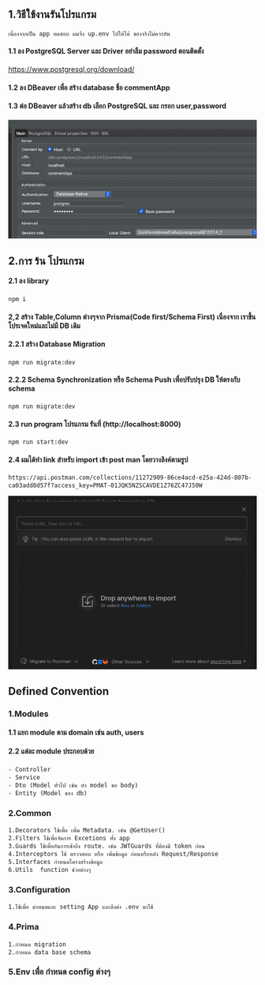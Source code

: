 ## 1.วิธีใช้งานรันโปรแกรม
```
เนื่องจากเป็น app ทดสอบ ผมจึง up.env ไปให้ได้ ของจริงไม่ควรอัพ
```

#### 1.1 ลง PostgreSQL Server และ Driver   อย่าลืม password ตอนติดตั้ง
https://www.postgresql.org/download/


#### 1.2 ลง DBeaver เพื่อ สร้าง database ชื่อ commentApp

#### 1.3 ต่อ DBeaver แล้วสร้าง db เลือก PostgreSQL และ กรอก user,password
![alt text](image.png)


## 2.การ ร้น โปรแกรม

#### 2.1 ลง library
```
npm i
```

#### 2,2 สร้าง Table,Column ต่างๆจาก Prisma(Code first/Schema First) เนื่องจาก เราขึ้นโปรเจคใหม่และไม่มี DB เดิม

#### 2.2.1 สร้าง Database Migration
```
npm run migrate:dev
```

#### 2.2.2 Schema Synchronization หรือ Schema Push เพื่อปรับปรุง DB ให้ตรงกับ schema
```
npm run migrate:dev
```

#### 2.3 run program  โปรแกรม รันที่ (http://localhost:8000)
```
npm run start:dev
```

#### 2.4 ผมได้ทำ link สำหรับ import เข้า post man โดยวางลิงค์ตามรูป
```
https://api.postman.com/collections/11272909-86ce4acd-e25a-424d-807b-ca03add8d57f?access_key=PMAT-01JQK5NZSCAVDE1Z76ZC47J50W
```
![alt text](image-1.png)

## Defined Convention

### 1.Modules
#### 1.1 แยก module ตาม domain เช่น auth, users
#### 2.2 แต่ละ module ประกอบด้วย
```
- Controller
- Service
- Dto (Model ทั่วไป เช่น ทำ model ขอ body)
- Entity (Model ของ db)
```


### 2.Common
```
1.Decorators ใช้เพื่อ เพิ่ม Metadata. เช่น @GetUser()
2.Filters ใช้เพื่อจัดการ Excetions ทั้ง app 
3.Guards ใช้เพื่อกันการเช้าถึง route. เช่น JWTGuards ที่ต้องมี token ก่อน
4.Interceptors ใช้ ตรวจสอบ หรือ เพิ่มข้อมูล ก่อนหรือหลัง Request/Response
5.Interfaces กำหนดโครงสร้างข้อมูล
6.Utils  function ช่วยต่างๆ
```

### 3.Configuration
```
1.ใช้เพื่อ ดำหนดและ setting App และดึงค่า .env มาใช้
```

### 4.Prima
```
1.กำหนด migration
2.กำหนด data base schema
```

### 5.Env เพื่อ กำหนด config ต่างๆ